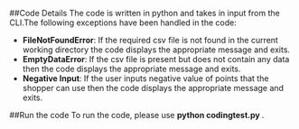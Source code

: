##Code Details
The code is written in python and takes in input from the CLI.The following exceptions have been handled in the code:
* **FileNotFoundError**: If the required csv file is not found in the current working directory the code displays the appropriate message and exits.
* **EmptyDataError**: If the csv file is present but does not contain any data then the code displays the appropriate message and exits.
* **Negative Input**: If the user inputs negative value of points that the shopper can use then the code displays the appropriate message and exits.
 
##Run the code
To run the code, please use **python codingtest.py <points>**.

